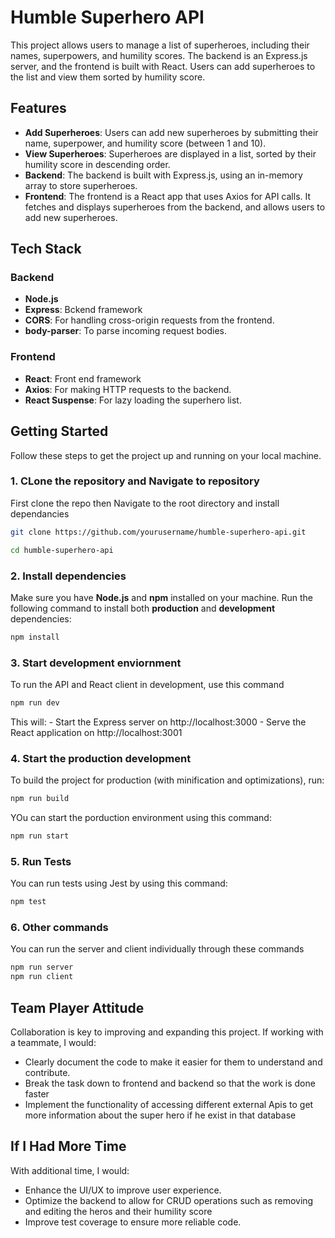 # Humble Superhero API

This project allows users to manage a list of superheroes, including their names, superpowers, and humility scores. The backend is an Express.js server, and the frontend is built with React. Users can add superheroes to the list and view them sorted by humility score.

## Features

- **Add Superheroes**: Users can add new superheroes by submitting their name, superpower, and humility score (between 1 and 10).
- **View Superheroes**: Superheroes are displayed in a list, sorted by their humility score in descending order.
- **Backend**: The backend is built with Express.js, using an in-memory array to store superheroes.
- **Frontend**: The frontend is a React app that uses Axios for API calls. It fetches and displays superheroes from the backend, and allows users to add new superheroes.

## Tech Stack

### Backend
- **Node.js**
- **Express**: Bckend framework
- **CORS**: For handling cross-origin requests from the frontend.
- **body-parser**: To parse incoming request bodies.

### Frontend
- **React**: Front end framework
- **Axios**: For making HTTP requests to the backend.
- **React Suspense**: For lazy loading the superhero list.

## Getting Started

Follow these steps to get the project up and running on your local machine.

### 1. CLone the repository and Navigate to repository

First clone the repo then Navigate to the root directory and install dependancies
```bash
git clone https://github.com/yourusername/humble-superhero-api.git

cd humble-superhero-api

```
### 2. Install dependencies
Make sure you have **Node.js** and **npm** installed on your machine. 
Run the following command to install both **production** and **development** dependencies:

```bash
npm install
```

### 3. Start development enviornment
To run the API and React client in development, use this command
```bash
npm run dev
```
This will:
    - Start the Express server on http://localhost:3000
    - Serve the React application on http://localhost:3001


### 4. Start the production development
To build the project for production (with minification and optimizations), run:
```bash
npm run build
```

YOu can start the porduction environment using this command:
```bash
npm run start
```

### 5. Run Tests
You can run tests using Jest by using this command:
```bash
npm test
```


### 6. Other commands
You can run the server and client individually through these commands
```bash
npm run server
npm run client
```


## Team Player Attitude
Collaboration is key to improving and expanding this project. If working with a teammate, I would:
- Clearly document the code to make it easier for them to understand and contribute.
- Break the task down to frontend and backend so that the work is done faster
- Implement the functionality of accessing different external Apis to get more information about the super hero if he exist in that database

## If I Had More Time
With additional time, I would:
- Enhance the UI/UX to improve user experience.
- Optimize the backend to allow for CRUD operations such as removing and editing the heros and their humility score
- Improve test coverage to ensure more reliable code.

